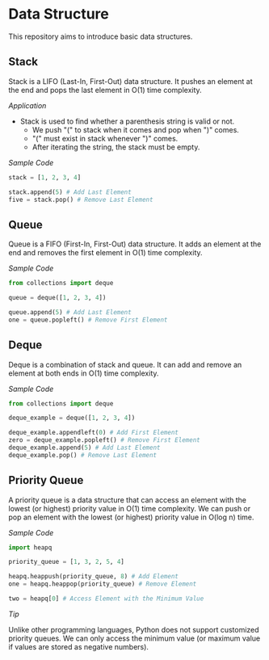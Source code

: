# Data Structure

This repository aims to introduce basic data structures. 

## Stack

Stack is a LIFO (Last-In, First-Out) data structure. It pushes an element at the end and pops the last element in O(1) time complexity.

*Application*

* Stack is used to find whether a parenthesis string is valid or not.
    * We push "(" to stack when it comes and pop when ")" comes. 
    * "(" must exist in stack whenever ")" comes. 
    * After iterating the string, the stack must be empty.

*Sample Code*
```python
stack = [1, 2, 3, 4]

stack.append(5) # Add Last Element
five = stack.pop() # Remove Last Element
```

## Queue

Queue is a FIFO (First-In, First-Out) data structure. It adds an element at the end and removes the first element in O(1) time complexity.

*Sample Code*
```python
from collections import deque

queue = deque([1, 2, 3, 4])

queue.append(5) # Add Last Element
one = queue.popleft() # Remove First Element
```

## Deque

Deque is a combination of stack and queue. It can add and remove an element at both ends in O(1) time complexity.

*Sample Code*
```python
from collections import deque

deque_example = deque([1, 2, 3, 4])

deque_example.appendleft(0) # Add First Element
zero = deque_example.popleft() # Remove First Element
deque_example.append(5) # Add Last Element
deque_example.pop() # Remove Last Element
```

## Priority Queue

A priority queue is a data structure that can access an element with the lowest (or highest) priority value in O(1) time complexity. We can push or pop an element with the lowest (or highest) priority value in O(log n) time.

*Sample Code*

```python
import heapq

priority_queue = [1, 3, 2, 5, 4]

heapq.heappush(priority_queue, 8) # Add Element
one = heapq.heappop(priority_queue) # Remove Element

two = heapq[0] # Access Element with the Minimum Value
```

*Tip*

Unlike other programming languages, Python does not support customized priority queues. We can only access the minimum value (or maximum value if values are stored as negative numbers).